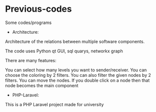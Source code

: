 # Previous-codes
Some codes/programs


- Architecture:

Architecture of the relations between multiple software components.

The code uses Python qt GUI, sql quarys, networkx graph

There are many features:

You can select how many levels you want to sender/receiver.
You can choose the coloring by 2 filters.
 You can also filter the given nodes by 2 filters.
You can move the nodes.
If you double click on a node then that node becomes the main component

- PHP-Laravel:

This is a PHP Laravel project made for university
